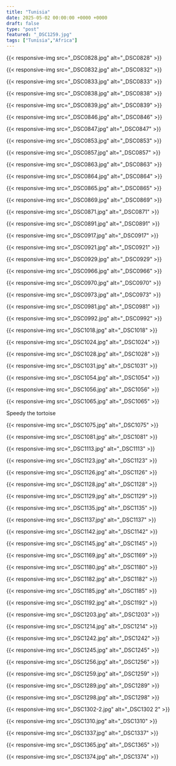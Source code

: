 ```yaml
---
title: "Tunisia"
date: 2025-05-02 00:00:00 +0000 +0000
draft: false
type: "post"
featured: "_DSC1259.jpg"
tags: ["Tunisia","Africa"]
---
```


{{< responsive-img src="_DSC0828.jpg" alt="_DSC0828" >}}

{{< responsive-img src="_DSC0832.jpg" alt="_DSC0832" >}}

{{< responsive-img src="_DSC0833.jpg" alt="_DSC0833" >}}

{{< responsive-img src="_DSC0838.jpg" alt="_DSC0838" >}}

{{< responsive-img src="_DSC0839.jpg" alt="_DSC0839" >}}

{{< responsive-img src="_DSC0846.jpg" alt="_DSC0846" >}}

{{< responsive-img src="_DSC0847.jpg" alt="_DSC0847" >}}

{{< responsive-img src="_DSC0853.jpg" alt="_DSC0853" >}}

{{< responsive-img src="_DSC0857.jpg" alt="_DSC0857" >}}

{{< responsive-img src="_DSC0863.jpg" alt="_DSC0863" >}}

{{< responsive-img src="_DSC0864.jpg" alt="_DSC0864" >}}

{{< responsive-img src="_DSC0865.jpg" alt="_DSC0865" >}}

{{< responsive-img src="_DSC0869.jpg" alt="_DSC0869" >}}

{{< responsive-img src="_DSC0871.jpg" alt="_DSC0871" >}}

{{< responsive-img src="_DSC0891.jpg" alt="_DSC0891" >}}

{{< responsive-img src="_DSC0917.jpg" alt="_DSC0917" >}}

{{< responsive-img src="_DSC0921.jpg" alt="_DSC0921" >}}

{{< responsive-img src="_DSC0929.jpg" alt="_DSC0929" >}}

{{< responsive-img src="_DSC0966.jpg" alt="_DSC0966" >}}

{{< responsive-img src="_DSC0970.jpg" alt="_DSC0970" >}}

{{< responsive-img src="_DSC0973.jpg" alt="_DSC0973" >}}

{{< responsive-img src="_DSC0981.jpg" alt="_DSC0981" >}}

{{< responsive-img src="_DSC0992.jpg" alt="_DSC0992" >}}

{{< responsive-img src="_DSC1018.jpg" alt="_DSC1018" >}}

{{< responsive-img src="_DSC1024.jpg" alt="_DSC1024" >}}

{{< responsive-img src="_DSC1028.jpg" alt="_DSC1028" >}}

{{< responsive-img src="_DSC1031.jpg" alt="_DSC1031" >}}

{{< responsive-img src="_DSC1054.jpg" alt="_DSC1054" >}}

{{< responsive-img src="_DSC1056.jpg" alt="_DSC1056" >}}

{{< responsive-img src="_DSC1065.jpg" alt="_DSC1065" >}}

Speedy the tortoise

{{< responsive-img src="_DSC1075.jpg" alt="_DSC1075" >}}

{{< responsive-img src="_DSC1081.jpg" alt="_DSC1081" >}}

{{< responsive-img src="_DSC1113.jpg" alt="_DSC1113" >}}

{{< responsive-img src="_DSC1123.jpg" alt="_DSC1123" >}}

{{< responsive-img src="_DSC1126.jpg" alt="_DSC1126" >}}

{{< responsive-img src="_DSC1128.jpg" alt="_DSC1128" >}}

{{< responsive-img src="_DSC1129.jpg" alt="_DSC1129" >}}

{{< responsive-img src="_DSC1135.jpg" alt="_DSC1135" >}}

{{< responsive-img src="_DSC1137.jpg" alt="_DSC1137" >}}

{{< responsive-img src="_DSC1142.jpg" alt="_DSC1142" >}}

{{< responsive-img src="_DSC1145.jpg" alt="_DSC1145" >}}

{{< responsive-img src="_DSC1169.jpg" alt="_DSC1169" >}}

{{< responsive-img src="_DSC1180.jpg" alt="_DSC1180" >}}

{{< responsive-img src="_DSC1182.jpg" alt="_DSC1182" >}}

{{< responsive-img src="_DSC1185.jpg" alt="_DSC1185" >}}

{{< responsive-img src="_DSC1192.jpg" alt="_DSC1192" >}}

{{< responsive-img src="_DSC1203.jpg" alt="_DSC1203" >}}

{{< responsive-img src="_DSC1214.jpg" alt="_DSC1214" >}}

{{< responsive-img src="_DSC1242.jpg" alt="_DSC1242" >}}

{{< responsive-img src="_DSC1245.jpg" alt="_DSC1245" >}}

{{< responsive-img src="_DSC1256.jpg" alt="_DSC1256" >}}

{{< responsive-img src="_DSC1259.jpg" alt="_DSC1259" >}}

{{< responsive-img src="_DSC1289.jpg" alt="_DSC1289" >}}

{{< responsive-img src="_DSC1298.jpg" alt="_DSC1298" >}}

{{< responsive-img src="_DSC1302-2.jpg" alt="_DSC1302 2" >}}

{{< responsive-img src="_DSC1310.jpg" alt="_DSC1310" >}}

{{< responsive-img src="_DSC1337.jpg" alt="_DSC1337" >}}

{{< responsive-img src="_DSC1365.jpg" alt="_DSC1365" >}}

{{< responsive-img src="_DSC1374.jpg" alt="_DSC1374" >}}

